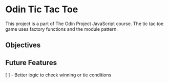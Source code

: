 # Odin Tic Tac Toe
This project is a part of The Odin Project JavaScript course. The tic tac toe game uses factory functions and the module pattern.

## Objectives

## Future Features

[ ] - Better logic to check winning or tie conditions 
